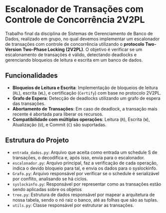 # Escalonador de Transações com Controle de Concorrência 2V2PL

Trabalho final da disciplina de Sistemas de Gerenciamento de Banco de Dados, realizado em grupo, no qual devemos implementar um escalonador de transações com controle de concorrência utilizando o **protocolo Two-Version Two-Phase Locking (2V2PL)**. O objetivo é verificar se um escalonamento de transações é válido, detectando deadlocks e gerenciando bloqueios de leitura e escrita em um banco de dados.

## Funcionalidades

- **Bloqueios de Leitura e Escrita**: Implementação de bloqueios de leitura (`RL`), escrita (`WL`), e certificação (`Certify`) com base no protocolo 2V2PL.
- **Grafo de Espera**: Detecção de deadlocks utilizando um grafo de espera das transações.
- **Abortamento de Transações**: Em caso de deadlock, a transação mais recente é abortada para liberar os recursos.
- **Compatibilidade com múltiplas operações**: Leitura (`R`), Escrita (`W`), Atualização (`U`), e Commit (`C`) são suportadas.


## Estrutura do Projeto

- `entrada_dados.py`: Arquivo que aceita como entrada um schedule S de transações, o decodifica e, após isso, envia para o escalonador.
- `escalonador.py`:  Arquivo principal, faz a verificação de cada operação, indica o devido bloqueio para tal, e envia os dados para o syslockinfo.
- `Grafo.py`: Arquivo responsável por verificar se o schedule é serializável por conflito, analisando se há ciclos.
- `syslockinfo.py`: Responsável por representar como as transações estão sendo aplicadas sobre os objetos
- `tree.py`:  Estrutura de dados responsável por mapear a arquitetura de nossa tabela, sendo o nó raiz o banco, até as folhas que são as tuplas.
- `utils.py`: Classe responsável por estruturar as transações.

